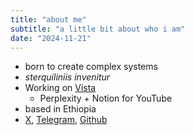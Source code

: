 ```yaml
---
title: "about me"
subtitle: "a little bit about who i am"
date: "2024-11-21"
---
```


- born to create complex systems
- _sterquiliniis invenitur_
- Working on [Vista](https://vista.et)
  - Perplexity + Notion for YouTube
- based in Ethiopia
- [X](https://x.com/mikxyas), [Telegram](https://t.me/willtocode), [Github](https://github.com/mikxyas)
